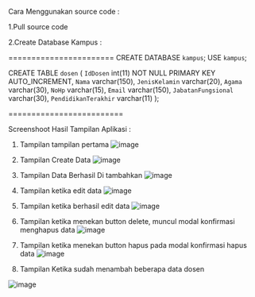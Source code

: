 Cara Menggunakan source code :

1.Pull source code 

2.Create Database Kampus :

=======================
CREATE DATABASE `kampus`;
USE `kampus`;

CREATE TABLE `dosen` (
`IdDosen` int(11) NOT NULL PRIMARY KEY AUTO_INCREMENT,
`Nama` varchar(150),
`JenisKelamin` varchar(20),
`Agama` varchar(30),
`NoHp` varchar(15),
`Email` varchar(150),
`JabatanFungsional` varchar(30),
`PendidikanTerakhir` varchar(11)
);

=========================

Screenshoot Hasil Tampilan Aplikasi :
1.	Tampilan tampilan pertama
 ![image](https://user-images.githubusercontent.com/57535407/169922458-2958e83d-8367-422f-86d8-fcc097c3af6c.png)


2.	Tampilan Create Data
 ![image](https://user-images.githubusercontent.com/57535407/169922447-2a4aabf3-b903-49ef-a281-ce1dca74ce59.png)


3.	Tampilan Data Berhasil Di tambahkan
  ![image](https://user-images.githubusercontent.com/57535407/169922440-d1d9357a-785a-492b-96d5-c6a4b5190572.png)


4.	Tampilan ketika edit data
 ![image](https://user-images.githubusercontent.com/57535407/169922430-85174c9b-75ff-4b65-b9f7-4f2b8194b9d0.png)


5.	Tampilan ketika berhasil edit data
 ![image](https://user-images.githubusercontent.com/57535407/169922420-69e7e9fc-a0fd-4231-9de1-42eb387101e2.png)


6.	Tampilan ketika menekan button delete, muncul modal konfirmasi menghapus data
 ![image](https://user-images.githubusercontent.com/57535407/169922413-f2a09615-cc65-4064-aa03-a5e48e288901.png)


7.	Tampilan ketika menekan button hapus pada modal konfirmasi hapus data
	![image](https://user-images.githubusercontent.com/57535407/169922398-bec9bf15-a590-469e-b3e6-2a14b646ac83.png)

 

8.	Tampilan Ketika sudah menambah beberapa data dosen
 
![image](https://user-images.githubusercontent.com/57535407/169922350-ec071fd1-48fd-40bb-8c17-c4ab43a79c99.png)




